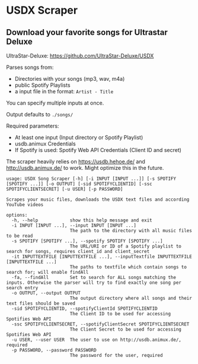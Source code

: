 # USDX Scraper
## Download your favorite songs for Ultrastar Deluxe

UltraStar-Deluxe: https://github.com/UltraStar-Deluxe/USDX 

Parses songs from:
- Directories with your songs (mp3, wav, m4a)
- public Spotify Playlists
- a input file in the format: `Artist - Title`

You can specify multiple inputs at once.

Output defaults to `./songs/`

Required parameters:
- At least one input (Input directory or Spotify Playlist)
- usdb.animux Credentials
- If Spotify is used: Spotify Web API Credentials (Client ID and secret)

The scraper heavily relies on https://usdb.hehoe.de/ and http://usdb.animux.de/ to work. Might optimize this in the future.

```
usage: USDX Song Scraper [-h] [-i INPUT [INPUT ...]] [-s SPOTIFY [SPOTIFY ...]] [-o OUTPUT] [-sid SPOTIFYCLIENTID] [-ssc SPOTIFYCLIENTSECRET] [-u USER] [-p PASSWORD]

Scrapes your music files, downloads the USDX text files and according YouTube videos

options:
  -h, --help            show this help message and exit
  -i INPUT [INPUT ...], --input INPUT [INPUT ...]
                        The path to the directory with all music files to be read
  -s SPOTIFY [SPOTIFY ...], --spotify SPOTIFY [SPOTIFY ...]
                        The URL/URI or ID of a Spotify playlist to search for songs, requires client_id and client_secret
  -it INPUTTEXTFILE [INPUTTEXTFILE ...], --inputTextfile INPUTTEXTFILE [INPUTTEXTFILE ...]
                        The paths to textfile which contain songs to search for; will enable findAll
  -fa, --findAll        Set to search for ALL songs matching the inputs. Otherwise the parser will try to find exactly one song per search entry
  -o OUTPUT, --output OUTPUT
                        The output directory where all songs and their text files should be saved
  -sid SPOTIFYCLIENTID, --spotifyClientId SPOTIFYCLIENTID
                        The Client ID to be used for accessing Spotifies Web API
  -ssc SPOTIFYCLIENTSECRET, --spotifyClientSecret SPOTIFYCLIENTSECRET
                        The Client Secret to be used for accessing Spotifies Web API
  -u USER, --user USER  The user to use on http://usdb.animux.de/, required
  -p PASSWORD, --password PASSWORD
                        The password for the user, required
```